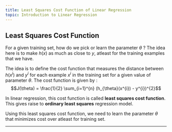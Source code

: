 ```yaml
---
title: Least Squares Cost Function of Linear Regression
topic: Introduction to Linear Regression
---
```


## Least Squares Cost Function

For a given training set, how do we pick or learn the parameter $\theta$ ? The idea here is to make $h(x)$ as much as close to $y$, atleast for the training examples that we have.

The idea is to define the cost function that measures the distance between $h(x^i)$ and $y^i$ for each example $x^i$ in the training set for a given value of parameter $\theta$. The cost function is given by : $$J(\theta) = \frac{1}{2} \sum_{i=1}^{n} (h_{\theta}(x^{i}) - y^{i})^{2}$$

In linear regression, this cost function is called **least squares cost function**. This gives raise to **ordinary least squares** regression model. 

Using this least squares cost function, we need to learn the parameter $\theta$ that minimizes cost over atleast for training set.

---